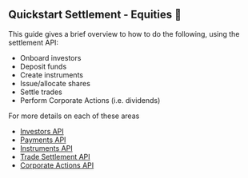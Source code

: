 ## Quickstart Settlement - Equities 🚧

This guide gives a brief overview to how to do the following, using the settlement API:

 * Onboard investors
 * Deposit funds
 * Create instruments
 * Issue/allocate shares
 * Settle trades
 * Perform Corporate Actions (i.e. dividends) 

For more details on each of these areas

 * [Investors API](/#investors)
 * [Payments API](/#payments-investors)
 * [Instruments API](/#settlement-equity-instruments)
 * [Trade Settlement API](/#settlement-equity-trade-settlement)
 * [Corporate Actions API](/#settlement-equity-corporate-actions)
